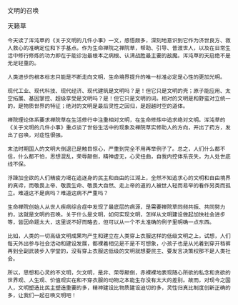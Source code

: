 文明的召唤

天籁草


    今天读了浑沌草的《关于文明的几件小事》一文，感悟颇多，深刻地意识到它作为济世良方、救人救心的准确定位和下手基点。作为生命禅院之禅院草，帮助、引导、普渡世人，以及在日常生活中修行修炼的功力即在于能诊治最根本之病根、认清战胜最主要的敌魔。浑沌草的天启绝不是无足轻重的。

    人类进步的根本标志只能是不断走向文明，生命境界提升的唯一标准必定是心性的更加光明。

    现代工业、现代科技、现代经济、现代建筑是文明吗？是！但它只是文明的壳；原子能应用、太空拓展、基因掌控、超级享受是文明吗？是！但它只是文明的词。相对的文明是和野蛮对立统一的，是物质世界的特征；绝对的文明是最后灵性之回归，是超越时空的道体。

    禅院理论体系要求禅院草在生活修行中注重相对文明，在生命修炼中追求绝对文明。浑沌草的《关于文明的几件小事》重点谈了世俗生活中的现象及禅院草实修助人的方向，开出了药方，发出了召唤，对症性很强。

    末法时期国人的文明大倒退已是触目惊心，严重到完全不用再举例子了。总之，人们什么都不信，什么都不怕，思想混乱，荣辱颠倒，精神虚无，心灵扭曲，自我内控体系丧失，为人处世底线不保。

    浮躁加全欲的人们精疲力竭在追逐身的民主和自由的江湖上，全然不知追求心的文明和自由境界的真谛，而敬畏上帝、敬畏生命、敬畏大自然、走上帝的道的人被世人轻而易举的看作另类而孤立。难道这不是病吗？难道这病不严重吗？

    生命禅院创始人从世人疾病综合症中发现了最底层的病源，是需要禅院草同频共振、共同努力的，这就是文明的召唤。关于什么是文明，如何实现文明，怎样从文明建设做起加快社会进步等，皆因命题太大，这里说不好而略去，但可以从一个不太准确的例子里明确一点东西。
      
    比如，人类的一切高级文明成果均产生和建立在人类穿上衣服这样的低级文明之上，试想，人们每天外出参与社会活动和建设发展，都裸着相见是不是不可想象，小孩子也是从光着到穿开档裤再到全副武装步入学堂的，没有穿上衣服这低级的文明就想要民主、要发言决策权那不是人类社会。

    所以，思想和心灵的不文明，欠文明，是非、荣辱颠倒，赤裸裸地表现随心所欲的私念和贪欲的世界观、人生观、价值观实在和不穿衣服的动物之本能生存没有太大的差别。故而，对现今之国人，文明塑造比民主塑造重要的多，精神建设比物质建设迫切的多，灵性归真比制度创新正确的多，让我们一起召唤文明吧！



